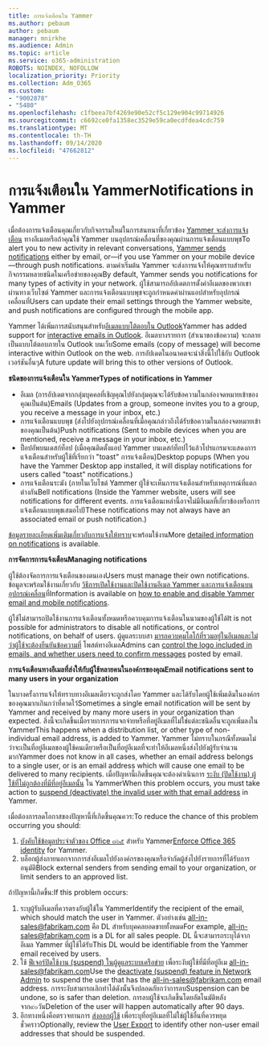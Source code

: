```yaml
---
title: การแจ้งเตือนใน Yammer
ms.author: pebaum
author: pebaum
manager: mnirkhe
ms.audience: Admin
ms.topic: article
ms.service: o365-administration
ROBOTS: NOINDEX, NOFOLLOW
localization_priority: Priority
ms.collection: Adm_O365
ms.custom:
- "9002878"
- "5480"
ms.openlocfilehash: c1fbeea7bf4269e90e52cf5c129e904c99714926
ms.sourcegitcommit: c6692ce0fa1358ec3529e59ca0ecdfdea4cdc759
ms.translationtype: MT
ms.contentlocale: th-TH
ms.lasthandoff: 09/14/2020
ms.locfileid: "47662812"
---
```

# <a name="notifications-in-yammer"></a><span data-ttu-id="379b8-102">การแจ้งเตือนใน Yammer</span><span class="sxs-lookup"><span data-stu-id="379b8-102">Notifications in Yammer</span></span>

<span data-ttu-id="379b8-103">เมื่อต้องการแจ้งเตือนคุณเกี่ยวกับกิจกรรมใหม่ในการสนทนาที่เกี่ยวข้อง [Yammer จะส่งการแจ้งเตือน](https://support.microsoft.com/en-gb/office/enable-or-disable-yammer-email-and-phone-notifications-93e530e0-189f-4768-8f28-7683d48cc996) ทางอีเมลหรือถ้าคุณใช้ Yammer บนอุปกรณ์เคลื่อนที่ของคุณผ่านการแจ้งเตือนแบบพุช</span><span class="sxs-lookup"><span data-stu-id="379b8-103">To alert you to new activity in relevant conversations, [Yammer sends notifications](https://support.microsoft.com/en-gb/office/enable-or-disable-yammer-email-and-phone-notifications-93e530e0-189f-4768-8f28-7683d48cc996) either by email, or—if you use Yammer on your mobile device—through push notifications.</span></span> <span data-ttu-id="379b8-104">ตามค่าเริ่มต้น Yammer จะส่งการแจ้งให้คุณทราบสำหรับกิจกรรมหลายชนิดในเครือข่ายของคุณ</span><span class="sxs-lookup"><span data-stu-id="379b8-104">By default, Yammer sends you notifications for many types of activity in your network.</span></span> <span data-ttu-id="379b8-105">ผู้ใช้สามารถอัปเดตการตั้งค่าอีเมลของพวกเขาผ่านทางเว็บไซต์ Yammer และการแจ้งเตือนแบบพุชจะถูกกำหนดค่าผ่านแอปสำหรับอุปกรณ์เคลื่อนที่</span><span class="sxs-lookup"><span data-stu-id="379b8-105">Users can update their email settings through the Yammer website, and push notifications are configured through the mobile app.</span></span> 

<span data-ttu-id="379b8-106">Yammer ได้เพิ่มการสนับสนุนสำหรับ[อีเมลแบบโต้ตอบใน Outlook](https://techcommunity.microsoft.com/t5/outlook-blog/interactive-yammer-emails-in-outlook-on-the-web-are-here/ba-p/1209420)</span><span class="sxs-lookup"><span data-stu-id="379b8-106">Yammer has added support for [interactive emails in Outlook](https://techcommunity.microsoft.com/t5/outlook-blog/interactive-yammer-emails-in-outlook-on-the-web-are-here/ba-p/1209420).</span></span> <span data-ttu-id="379b8-107">อีเมลบางรายการ (สำเนาของข้อความ) จะกลายเป็นแบบโต้ตอบภายใน Outlook บนเว็บ</span><span class="sxs-lookup"><span data-stu-id="379b8-107">Some emails (copy of message) will become interactive within Outlook on the web.</span></span> <span data-ttu-id="379b8-108">การอัปเดตในอนาคตจะนำสิ่งนี้ไปใช้กับ Outlook เวอร์ชันอื่นๆ</span><span class="sxs-lookup"><span data-stu-id="379b8-108">A future update will bring this to other versions of Outlook.</span></span>

<span data-ttu-id="379b8-109">**ชนิดของการแจ้งเตือนใน Yammer**</span><span class="sxs-lookup"><span data-stu-id="379b8-109">**Types of notifications in Yammer**</span></span>

- <span data-ttu-id="379b8-110">อีเมล (การอัปเดตจากกลุ่มบุคคลที่เชิญคุณไปยังกลุ่มคุณจะได้รับข้อความในกล่องจดหมายเข้าของคุณเป็นต้น)</span><span class="sxs-lookup"><span data-stu-id="379b8-110">Emails (Updates from a group, someone invites you to a group, you receive a message in your inbox, etc.)</span></span>
- <span data-ttu-id="379b8-111">การแจ้งเตือนแบบพุช (ส่งไปยังอุปกรณ์เคลื่อนที่เมื่อคุณกล่าวถึงได้รับข้อความในกล่องจดหมายเข้าของคุณเป็นต้น)</span><span class="sxs-lookup"><span data-stu-id="379b8-111">Push notifications (Sent to mobile devices when you are mentioned, receive a message in your inbox, etc.)</span></span>
- <span data-ttu-id="379b8-112">ป็อปอัพบนเดสก์ท็อป (เมื่อคุณติดตั้งแอป Yammer บนเดสก์ท็อปไว้แล้วโปรแกรมจะแสดงการแจ้งเตือนสำหรับผู้ใช้ที่เรียกว่า "toast" การแจ้งเตือน)</span><span class="sxs-lookup"><span data-stu-id="379b8-112">Desktop popups (When you have the Yammer Desktop app installed, it will display notifications for users called "toast" notifications.)</span></span>
- <span data-ttu-id="379b8-113">การแจ้งเตือนระฆัง (ภายในเว็บไซต์ Yammer ผู้ใช้จะเห็นการแจ้งเตือนสำหรับเหตุการณ์ที่แตกต่างกัน</span><span class="sxs-lookup"><span data-stu-id="379b8-113">Bell notifications (Inside the Yammer website, users will see notifications for different events.</span></span> <span data-ttu-id="379b8-114">การแจ้งเตือนเหล่านี้อาจไม่มีอีเมลที่เกี่ยวข้องหรือการแจ้งเตือนแบบพุชเสมอไป)</span><span class="sxs-lookup"><span data-stu-id="379b8-114">These notifications may not always have an associated email or push notification.)</span></span>

<span data-ttu-id="379b8-115">[ข้อมูลรายละเอียดเพิ่มเติมเกี่ยวกับการแจ้งให้ทราบ](https://support.microsoft.com/en-gb/office/enable-or-disable-yammer-email-and-phone-notifications-93e530e0-189f-4768-8f28-7683d48cc996)จะพร้อมใช้งาน</span><span class="sxs-lookup"><span data-stu-id="379b8-115">More [detailed information on notifications](https://support.microsoft.com/en-gb/office/enable-or-disable-yammer-email-and-phone-notifications-93e530e0-189f-4768-8f28-7683d48cc996) is available.</span></span>

<span data-ttu-id="379b8-116">**การจัดการการแจ้งเตือน**</span><span class="sxs-lookup"><span data-stu-id="379b8-116">**Managing notifications**</span></span>

<span data-ttu-id="379b8-117">ผู้ใช้ต้องจัดการการแจ้งเตือนของตนเอง</span><span class="sxs-lookup"><span data-stu-id="379b8-117">Users must manage their own notifications.</span></span> <span data-ttu-id="379b8-118">ข้อมูลจะพร้อมใช้งานเกี่ยวกับ [วิธีการเปิดใช้งานและปิดใช้งานอีเมล Yammer และการแจ้งเตือนบนอุปกรณ์เคลื่อน](https://support.microsoft.com/en-gb/office/enable-or-disable-yammer-email-and-phone-notifications-93e530e0-189f-4768-8f28-7683d48cc996)ที่</span><span class="sxs-lookup"><span data-stu-id="379b8-118">Information is available on [how to enable and disable Yammer email and mobile notifications](https://support.microsoft.com/en-gb/office/enable-or-disable-yammer-email-and-phone-notifications-93e530e0-189f-4768-8f28-7683d48cc996).</span></span> 

<span data-ttu-id="379b8-119">ผู้ใช้ไม่สามารถปิดใช้งานการแจ้งเตือนทั้งหมดหรือควบคุมการแจ้งเตือนในนามของผู้ใช้ได้</span><span class="sxs-lookup"><span data-stu-id="379b8-119">It is not possible for administrators to disable all notifications, or control notifications, on behalf of users.</span></span> <span data-ttu-id="379b8-120">ผู้ดูแลระบบสา [มารถควบคุมโลโก้ที่รวมอยู่ในอีเมลและไม่ว่าผู้ใช้จะต้องยืนยันข้อความที่](https://docs.microsoft.com/yammer/configure-your-yammer-network/configure-email-and-yammer) โพสต์ทางอีเมล</span><span class="sxs-lookup"><span data-stu-id="379b8-120">Admins can [control the logo included in emails, and whether users need to confirm messages](https://docs.microsoft.com/yammer/configure-your-yammer-network/configure-email-and-yammer) posted by email.</span></span>

<span data-ttu-id="379b8-121">**การแจ้งเตือนทางอีเมลที่ส่งให้กับผู้ใช้หลายคนในองค์กรของคุณ**</span><span class="sxs-lookup"><span data-stu-id="379b8-121">**Email notifications sent to many users in your organization**</span></span>

<span data-ttu-id="379b8-122">ในบางครั้งการแจ้งให้ทราบทางอีเมลเดียวจะถูกส่งโดย Yammer และได้รับโดยผู้ใช้เพิ่มเติมในองค์กรของคุณมากเกินกว่าที่คาดไว้</span><span class="sxs-lookup"><span data-stu-id="379b8-122">Sometimes a single email notification will be sent by Yammer and received by many more users in your organization than expected.</span></span> <span data-ttu-id="379b8-123">สิ่งนี้จะเกิดขึ้นเมื่อรายการการแจกจ่ายหรือที่อยู่อีเมลที่ไม่ใช่แต่ละชนิดอื่นจะถูกเพิ่มลงใน Yammer</span><span class="sxs-lookup"><span data-stu-id="379b8-123">This happens when a distribution list, or other type of non-individual email address, is added to Yammer.</span></span> <span data-ttu-id="379b8-124">Yammer ไม่ทราบในกรณีทั้งหมดไม่ว่าจะเป็นที่อยู่อีเมลของผู้ใช้คนเดียวหรือเป็นที่อยู่อีเมลที่จะทำให้อีเมลหนึ่งส่งไปยังผู้รับจำนวนมาก</span><span class="sxs-lookup"><span data-stu-id="379b8-124">Yammer does not know in all cases, whether an email address belongs to a single user, or is an email address which will cause one email to be delivered to many recipients.</span></span> <span data-ttu-id="379b8-125">เมื่อปัญหานี้เกิดขึ้นคุณจะต้องดำเนินการ [ระงับ (ปิดใช้งาน) ผู้ใช้ที่ไม่ถูกต้องที่มีที่อยู่อีเมลนั้น](https://docs.microsoft.com/yammer/manage-yammer-users/add-block-or-remove-users#remove-users) ใน Yammer</span><span class="sxs-lookup"><span data-stu-id="379b8-125">When this problem occurs, you must take action to [suspend (deactivate) the invalid user with that email address](https://docs.microsoft.com/yammer/manage-yammer-users/add-block-or-remove-users#remove-users) in Yammer.</span></span> 

<span data-ttu-id="379b8-126">เมื่อต้องการลดโอกาสของปัญหานี้ที่เกิดขึ้นคุณควร:</span><span class="sxs-lookup"><span data-stu-id="379b8-126">To reduce the chance of this problem occurring you should:</span></span>

1. <span data-ttu-id="379b8-127">[บังคับใช้ข้อมูลประจำตัวของ Office ๓๖๕](https://docs.microsoft.com/yammer/configure-your-yammer-network/enforce-office-365-identity) สำหรับ Yammer</span><span class="sxs-lookup"><span data-stu-id="379b8-127">[Enforce Office 365 identity](https://docs.microsoft.com/yammer/configure-your-yammer-network/enforce-office-365-identity) for Yammer.</span></span>
2. <span data-ttu-id="379b8-128">บล็อกผู้ส่งภายนอกจากการส่งอีเมลไปยังองค์กรของคุณหรือจำกัดผู้ส่งไปยังรายการที่ได้รับการอนุมัติ</span><span class="sxs-lookup"><span data-stu-id="379b8-128">Block external senders from sending email to your organization, or limit senders to an approved list.</span></span>

<span data-ttu-id="379b8-129">ถ้าปัญหานี้เกิดขึ้น:</span><span class="sxs-lookup"><span data-stu-id="379b8-129">If this problem occurs:</span></span>

1. <span data-ttu-id="379b8-130">ระบุผู้รับอีเมลที่ควรตรงกับผู้ใช้ใน Yammer</span><span class="sxs-lookup"><span data-stu-id="379b8-130">Identify the recipient of the email, which should match the user in Yammer.</span></span> <span data-ttu-id="379b8-131">ตัวอย่างเช่น all-in-sales@fabrikam.com คือ DL สำหรับบุคคลยอดขายทั้งหมด</span><span class="sxs-lookup"><span data-stu-id="379b8-131">For example, all-in-sales@fabrikam.com is a DL for all sales people.</span></span> <span data-ttu-id="379b8-132">DL นี้จะสามารถระบุได้จากอีเมล Yammer ที่ผู้ใช้ได้รับ</span><span class="sxs-lookup"><span data-stu-id="379b8-132">This DL would be identifiable from the Yammer email received by users.</span></span>
2. <span data-ttu-id="379b8-133">ใช้ [ฟีเจอร์ปิดใช้งาน (suspend) ในผู้ดูแลระบบเครือข่าย](https://docs.microsoft.com/yammer/manage-yammer-users/add-block-or-remove-users#remove-users) เพื่อระงับผู้ใช้ที่มีที่อยู่อีเม all-in-sales@fabrikam.com</span><span class="sxs-lookup"><span data-stu-id="379b8-133">Use the [deactivate (suspend) feature in Network Admin](https://docs.microsoft.com/yammer/manage-yammer-users/add-block-or-remove-users#remove-users) to suspend the user that has the all-in-sales@fabrikam.com email address.</span></span> <span data-ttu-id="379b8-134">การระงับสามารถเลิกทำได้ดังนั้นจึงปลอดภัยกว่าการลบ</span><span class="sxs-lookup"><span data-stu-id="379b8-134">Suspension can be undone, so is safer than deletion.</span></span> <span data-ttu-id="379b8-135">การลบผู้ใช้จะเกิดขึ้นโดยอัตโนมัติหลังจาก๙๐วัน</span><span class="sxs-lookup"><span data-stu-id="379b8-135">Deletion of the user will happen automatically after 90 days.</span></span>
3. <span data-ttu-id="379b8-136">อีกทางหนึ่งคือตรวจทานการ [ส่งออกผู้ใช้](https://docs.microsoft.com/yammer/manage-security-and-compliance/export-yammer-enterprise-data#ExportUsers) เพื่อระบุที่อยู่อีเมลที่ไม่ใช่ผู้ใช้อื่นที่ควรหยุดชั่วคราว</span><span class="sxs-lookup"><span data-stu-id="379b8-136">Optionally, review the [User Export](https://docs.microsoft.com/yammer/manage-security-and-compliance/export-yammer-enterprise-data#ExportUsers) to identify other non-user email addresses that should be suspended.</span></span>
